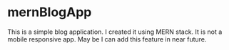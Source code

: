 # mernBlogApp
This is a simple blog application.
I created it using MERN stack.
It is not a mobile responsive app.
May be I can add this feature in near future.
